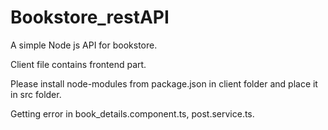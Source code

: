 # Bookstore_restAPI
A simple Node js API for bookstore. 

Client file contains frontend part.

Please install node-modules from package.json in client folder and place it in src folder.

Getting error in book_details.component.ts, post.service.ts.
